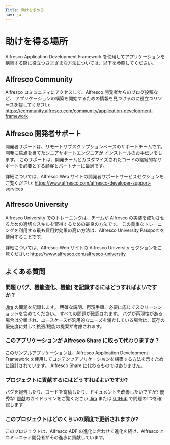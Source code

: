 ```yaml
---
Title: 助けを求める
nav: ja
---
```


# 助けを得る場所

Alfresco Application Development Framework を使用してアプリケーションを構築する際に役立つさまざまな方法については、以下を参照してください。

## Alfresco Community

Alfresco コミュニティにアクセスして、Alfresco 開発者からのブログ投稿など、
アプリケーションの構築を開始するための情報を見つけるのに役立つリソースを探してください:
https://community.alfresco.com/community/application-development-framework

## Alfresco 開発者サポート

開発者サポートは、リモートサブスクリプションベースのサポートチームです。
開発に焦点を当てたシニアサポートエンジニアが
インストールのお手伝いをします。
このサポートは、開発チームとカスタマイズされたコードの継続的なサポートを必要とする顧客とパートナーに最適です。

詳細については、Alfresco Web サイトの開発者サポートサービスセクションをご覧ください:
https://www.alfresco.com/alfresco-developer-support-services

## Alfresco University

Alfresco University でのトレーニングは、チームが Alfresco の実装を成功させるための適切なスキルを習得するための最良の方法です。
この貴重なトレーニングを利用する最も費用対効果の高い方法は、Alfresco University Passport を使用することです。

詳細については、Alfresco Web サイトの Alfresco University セクションをご覧ください:
https://www.alfresco.com/alfresco-university

## よくある質問

### 問題 (バグ、機能強化、機能) を記録するにはどうすればよいですか？

[Jira][jira] の問題を記録します。
明確な説明、再現手順、必要に応じてスクリーンショットを含めてください。
すべての問題が確認されます。
バグが再現性がある場合は分類され、ユースケースが汎用的なニーズを満たしている場合は、既存の優先度に対して拡張/機能の提案が考慮されます。

### このアプリケーションが Alfresco Share に取って代わりますか？

このサンプルアプリケーションは、Alfresco Application Development Framework を使用してコンテンツアプリケーションを構築する方法を示すために設計されています。
Alfresco Share に代わるものではありません。

### プロジェクトに貢献するにはどうすればよいですか?

バグを報告したり、コードを寄稿したり、ドキュメントを改善したいですか? 優秀な!
[貢献][contributing]のガイドラインをご覧ください
[Jira][jira] または [GitHub][github] で問題の1つを確認します

### このプロジェクトはどのくらいの頻度で更新されますか?

このプロジェクトは、Alfresco ADF の進化に合わせて進化を続け、Alfresco とコミュニティ開発者がその進歩に貢献しています。

[contributing]: https://github.com/Alfresco/alfresco-content-app/blob/master/CONTRIBUTING.md
[github]: https://github.com/Alfresco/alfresco-content-app/issues
[jira]: https://issues.alfresco.com/jira/projects/ACA
